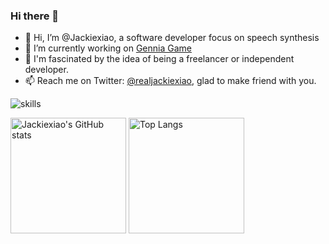 ### Hi there 👋

<!--
**Jackiexiao/Jackiexiao** is a ✨ _special_ ✨ repository because its `README.md` (this file) appears on your GitHub profile.

Here are some ideas to get you started:

 ...
- 🌱 I’m currently learning ...
- 👯 I’m looking to collaborate on ...
- 🤔 I’m looking for help with ...
- 💬 Ask me about ...
- 📫 How to reach me: ...
- 😄 Pronouns: ...
- ⚡ Fun fact: ...
-->

- 👋 Hi, I’m @Jackiexiao, a software developer focus on speech synthesis
- 🔭 I’m currently working on [Gennia Game](https://github.com/GenniaApp/GenniaServer2)
- 👀 I'm fascinated by the idea of being a freelancer or independent developer. 
- 📫 Reach me on Twitter: [@realjackiexiao](https://twitter.com/realJackieXiao), glad to make friend with you.


![skills](https://skillicons.dev/icons?i=python,pytorch,ts,react,nextjs,docker,fastapi)

<img src="https://github-readme-stats-one-bice.vercel.app/api?username=jackiexiao&count_private=true&show_icons=true&include_all_commits=true&role=OWNER,ORGANIZATION_MEMBER,COLLABORATOR" alt="Jackiexiao's GitHub stats" height="185px" /> <img src="https://github-readme-stats-one-bice.vercel.app/api/top-langs/?username=jackiexiao&layout=compact&langs_count=8&role=OWNER,COLLABORATOR" alt="Top Langs" height="185px" />
